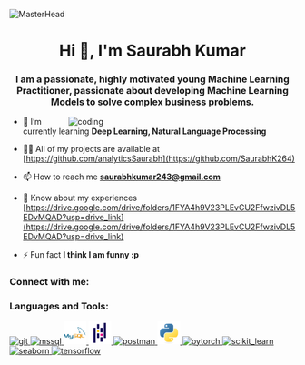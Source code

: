 ![MasterHead](https://static.pingcap.com/files/2022/12/05072707/chatGPT-GitHub-banner.jpg)
<h1 align="center">Hi 👋, I'm Saurabh Kumar</h1>
<h3 align="center">I am a passionate, highly motivated young Machine Learning Practitioner, passionate about developing Machine Learning Models to solve complex business problems.</h3>
<img align="right" alt="coding" width="400" src="https://cdn.dribbble.com/users/1162077/screenshots/3848914/programmer.gif">


- 🌱 I’m currently learning **Deep Learning, Natural Language Processing**

- 👨‍💻 All of my projects are available at [https://github.com/analyticsSaurabh](https://github.com/SaurabhK264)

- 📫 How to reach me **saurabhkumar243@gmail.com**

- 📄 Know about my experiences [https://drive.google.com/drive/folders/1FYA4h9V23PLEvCU2FfwzivDL5EDvMQAD?usp=drive_link](https://drive.google.com/drive/folders/1FYA4h9V23PLEvCU2FfwzivDL5EDvMQAD?usp=drive_link)

- ⚡ Fun fact **I think I am funny :p**

<h3 align="left">Connect with me:</h3>
<p align="left">
</p>

<h3 align="left">Languages and Tools:</h3>
<p align="left"> <a href="https://git-scm.com/" target="_blank" rel="noreferrer"> <img src="https://www.vectorlogo.zone/logos/git-scm/git-scm-icon.svg" alt="git" width="40" height="40"/> </a> <a href="https://www.microsoft.com/en-us/sql-server" target="_blank" rel="noreferrer"> <img src="https://www.svgrepo.com/show/303229/microsoft-sql-server-logo.svg" alt="mssql" width="40" height="40"/> </a> <a href="https://www.mysql.com/" target="_blank" rel="noreferrer"> <img src="https://raw.githubusercontent.com/devicons/devicon/master/icons/mysql/mysql-original-wordmark.svg" alt="mysql" width="40" height="40"/> </a> <a href="https://pandas.pydata.org/" target="_blank" rel="noreferrer"> <img src="https://raw.githubusercontent.com/devicons/devicon/2ae2a900d2f041da66e950e4d48052658d850630/icons/pandas/pandas-original.svg" alt="pandas" width="40" height="40"/> </a> <a href="https://postman.com" target="_blank" rel="noreferrer"> <img src="https://www.vectorlogo.zone/logos/getpostman/getpostman-icon.svg" alt="postman" width="40" height="40"/> </a> <a href="https://www.python.org" target="_blank" rel="noreferrer"> <img src="https://raw.githubusercontent.com/devicons/devicon/master/icons/python/python-original.svg" alt="python" width="40" height="40"/> </a> <a href="https://pytorch.org/" target="_blank" rel="noreferrer"> <img src="https://www.vectorlogo.zone/logos/pytorch/pytorch-icon.svg" alt="pytorch" width="40" height="40"/> </a> <a href="https://scikit-learn.org/" target="_blank" rel="noreferrer"> <img src="https://upload.wikimedia.org/wikipedia/commons/0/05/Scikit_learn_logo_small.svg" alt="scikit_learn" width="40" height="40"/> </a> <a href="https://seaborn.pydata.org/" target="_blank" rel="noreferrer"> <img src="https://seaborn.pydata.org/_images/logo-mark-lightbg.svg" alt="seaborn" width="40" height="40"/> </a> <a href="https://www.tensorflow.org" target="_blank" rel="noreferrer"> <img src="https://www.vectorlogo.zone/logos/tensorflow/tensorflow-icon.svg" alt="tensorflow" width="40" height="40"/> </a> </p>
